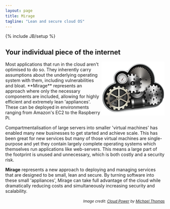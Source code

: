 ```yaml
---
layout: page
title: Mirage
tagline: "Lean and secure cloud OS"
---
```

{% include JB/setup %}

## Your individual piece of the internet

<img style="float:right;" src="/images/gear-cloud.png">
Most applications that run in the cloud aren't optimised to do so.  They 
inherently carry assumptions about the underlying operating system with 
them, including vulnerabilities and bloat.  **Mirage** represents an 
approach where only the necessary components are included, allowing for 
highly efficient and extremely lean 'appliances'.  These can be deployed in 
environments ranging from Amazon's EC2 to the Raspberry Pi.  

Compartmentalisation of large servers into smaller 'virtual machines' has enabled many new businesses to get started and achieve scale.  This has been great for new services but many of those virtual machines are single-purpose and yet they contain largely complete operating systems which themselves run applications like web-servers.  This means a large part of the footprint is unused and unnecessary, which is both costly and a security risk.

**Mirage** represents a new approach to deploying and managing services that are designed to be small, lean and secure.  By turning software into these small 'appliances', Mirage can take full advantage of the cloud while dramatically reducing costs and simultaneously increasing security and scalability.   

<div align="right"><small><em>Image credit: <a href="http://dribbble.com/shots/346027-Cloud-Power-Artwork">Cloud Power</a> by <a href="http://dribbble.com/LeapLogic">Michael Thomas</a></em></small></div>